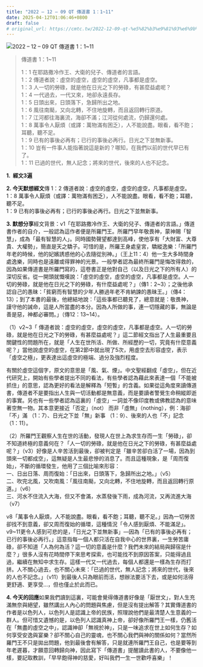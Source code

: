 ```yaml
---
title: "2022 – 12 – 09 QT 傳道書 1：1~11"
date: 2025-04-12T01:06:46+0800
draft: false
# original_url: https://cmtc.tw/2022-12-09-qt-%e5%82%b3%e9%81%93%e6%9b%b8-1%ef%bc%9a111
---
```


![2022 – 12 – 09 QT 傳道書 1：1~11](/images/qt.jpg  "2022 – 12 – 09 QT 傳道書 1：1~11")

> 傳道書 1：1~11
>
> 1：1 在耶路撒冷作王、大衛的兒子、傳道者的言語。  
> 1：2 傳道者說：虛空的虛空，虛空的虛空，凡事都是虛空。  
> 1：3 人一切的勞碌，就是他在日光之下的勞碌，有甚麼益處呢？  
> 1：4 一代過去，一代又來，地卻永遠長存。  
> 1：5 日頭出來，日頭落下，急歸所出之地。  
> 1：6 風往南颳，又向北轉，不住地旋轉，而且返回轉行原道。  
> 1：7 江河都往海裏流，海卻不滿；江河從何處流，仍歸還何處。  
> 1：8 萬事令人厭煩（或譯：萬物滿有困乏），人不能說盡。眼看，看不飽；耳聽，聽不足。  
> 1：9 已有的事後必再有；已行的事後必再行。日光之下並無新事。  
> 1：10 豈有一件事人能指著說這是新的？哪知，在我們以前的世代早已有了。  
> 1：11 已過的世代，無人記念；將來的世代，後來的人也不記念。

**1.  經文3遍**

**2. 今天默想經文**傳 1：2 傳道者說：虛空的虛空，虛空的虛空，凡事都是虛空。  
1：8 萬事令人厭煩（或譯：萬物滿有困乏），人不能說盡。眼看，看不飽；耳聽，聽不足。  
1：9 已有的事後必再有；已行的事後必再行。日光之下並無新事。

**3. 默想分享**經文背景：v1「在耶路撒冷作王、大衛的兒子、傳道者的言語。」傳道書作者的自介，一般認為這作者便是所羅門王。所羅門早年敬畏神，蒙神賜「智慧」，成為「最有智慧的人」。同時國勢聲望都達到高峰，使他享有「大財富、大尊貴、大權勢」，簡直是天之驕子。可惜的是，所羅王身處皇宮，驕縱逸樂：「所羅門年老的時候，他的妃嬪誘惑他的心去隨從別神。」（王上11：4）他一生大多時間身處逸樂，同時也是遠離或得罪神的光景。一般學者認為最終所羅門是悔改得救的，因為如果傳道書是所羅門寫的，這卷書正是他對自己（以及日光之下的所有人）的深切反省。從一開頭就慨嘆說：「虛空的虛空，虛空的虛空，凡事都是虛空。人一切的勞碌，就是他在日光之下的勞碌，有什麼益處呢？」（傳1：2~3）；之後他承認自己的愚昧：「貧窮而有智慧的少年人勝過年老不肯納諫的愚昧王。」（傳4：13）；到了本書的最後，他總結地說：「這些事都已聽見了，總意就是：敬畏神，謹守他的誡命，這是人所當盡的本分。因為人所做的事，連一切隱藏的事，無論是善是惡，神都必審問。」（傳12：13~14）。

（1）v2~3「 傳道者說：虛空的虛空，虛空的虛空，凡事都是虛空。人一切的勞碌，就是他在日光之下的勞碌，有甚麼益處呢？」這二節經文指出了人生最重要且關鍵性的問題所在，就是「人生在世所活、所做、所經歷的一切，究竟有什麼意義呢？」當他說虛空的虛空，在第2節中就出現了5次，用虛空去形容虛空，表示「虛空之極」，更表達出這虛空的極端、過分及強烈程度。

有關於虛空這個字，原文的意思是「風、氣、煙」。中文聖經翻成「虛空」，但在近代研究上，開始有些學者提出不同的看法，有些學者認為藉此來表達一個「不能被抓住」的意思，認為更好的看法是解釋為「短暫」的含義。如果從這角度來讀傳道書，傳道者不是要指出人生與一切活動都是無意義，而是要讀者警覺生命稍縱即逝的事實。另也有一些學者認為這裏的「虛空」一詞並不像印度教或佛教認為的意味著空無一物。其本意更接近「否定」（not） 而非「虛無」（nothing），例：海卻「不」滿 （1：7）、日光之下並「無」新事 （1：9）、後來的人也「不」記念 （1：11）。

（2）所羅門王觀察人生在世的活動，發現人在世上為求生存而一生「勞碌」，卻不知道終極的意義何在？「人一切的勞碌，就是他在日光之下的勞碌，有甚麼益處呢？」（v3）好像是人辛苦活到最後，卻被判定是「雖辛苦卻白活了一場，因為到頭來一切都成空」，這無疑是人生最悲慘的消息了。而且這種現象，是「周而復始」，不斷的循環發生，他用了三個比喻來形容：  
一、日出日落、周而復始：「日出來，日頭落下，急歸所出之地。」（v5）  
二、吹完北風，又吹南風：「風往南颳，又向北轉，不住地旋轉，而且返回轉行原道。」（v6）  
三、河水不住流入大海，但又不會滿，水蒸發後下雨，成為河流，又再流進大海（v7）

v8「萬事令人厭煩，人不能說盡。眼看，看不飽；耳聽，聽不足。」因為一切勞苦卻找不到意義，卻又周而復始的循環，這種情況「令人感到厭煩、不能滿足」。v9~11更令人感到可悲的是，「日光之下並無新事」—因為「已有的事後必再有；已行的事後必再行。」這意指每一個人都只活在自我中心的世界裏，一生勞苦庸碌，卻不知道「人為何為活？這一切的意義是什麼？我們未來的結局與歸宿是什麼？」很多人沒有花時間停下來思考探索，也可能找不到原因答案，只能得過且過，繼續在無知中求生存。這樣一代又一代過去，每個人都還是一樣為生存而打拼。人不關心過去，也不關心未來：「已過的世代，無人記念；將來的世代，後來的人也不記念。」（v11）到最後人只為眼前而活，想辦法要活下去，或是如何活得更舒適、更享受…，但也僅止於此而已。

**4. 今天的回應**如果我們讀到這裏，可能會覺得傳道書好像是「厭世文」，對人生充滿無奈與絕望，雖然講出人內心的問題與焦慮，但是沒有提出解答？其實傳道書的作者是以色列人，以色列人是認識上帝的民族，照理說他們是最清楚人生意義的一群人。但可惜又遺憾的是，以色列人認識真神上帝，卻好像所羅門王一樣，仍舊活在「無盡的虛空之中」，認識神卻「無視於神」，只是一味追求在世上如何生存？如何享受安逸與宴樂？卻不關心自己的靈魂，也不關心我們與神的關係如何？當然所羅門王不只是拋出問題，他到最後會有解答，只是就連所羅門王自己，也是要等到年老遲暮，才願意回轉歸向神，因此寫下「傳道書」提醒讀此書的人，不要像他一樣，要記取教訓，「早早飽得神的慈愛，好叫我們一生一世歡呼喜樂」！
